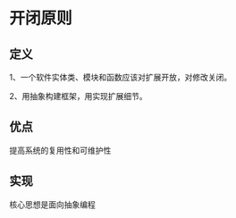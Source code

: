 # 开闭原则

## 定义

1、一个软件实体类、模块和函数应该对扩展开放，对修改关闭。

2、用抽象构建框架，用实现扩展细节。

## 优点

提高系统的复用性和可维护性

## 实现

核心思想是面向抽象编程